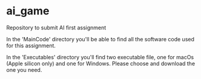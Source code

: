 # ai_game
Repository to submit AI first assignment

In the 'MainCode' directory you'll be able to find all the software code used
for this assignment.

In the 'Executables' directory you'll find two executable file, 
one for macOs (Apple silicon only) and one for Windows. Please choose and download the one you need.
